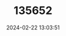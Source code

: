 ---
title: "135652"
category: "Romanogobio vladykovi"
draft: false
date: 2024-02-22 13:03:51
languages:
  Croatian: ["Bjeloperajna krkuša"]
  German: ["Donau-Weißflossengründling"]
  Ukrainian: ["Пічкур-білопер Владикова"]
  English: ["Danube Whitefin Gudgeon"]
---